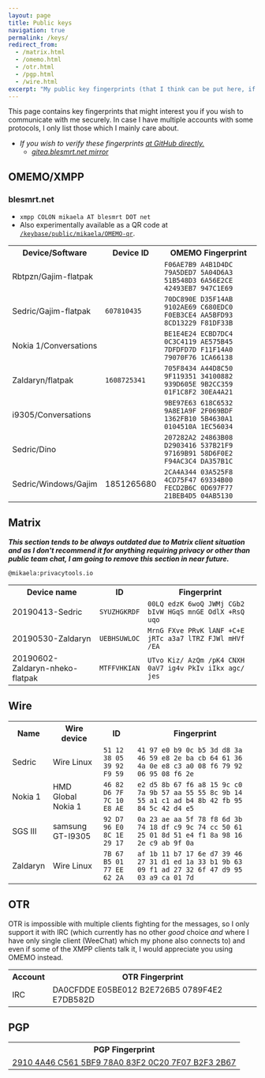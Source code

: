 ```yaml
---
layout: page
title: Public keys
navigation: true
permalink: /keys/
redirect_from:
  - /matrix.html
  - /omemo.html
  - /otr.html
  - /pgp.html
  - /wire.html
excerpt: "My public key fingerprints (that I think can be put here, if I am missing something, tell me) for secure communication with me."
---
```


This page contains key fingerprints that might interest you if you wish
to communicate with me securely. In case I have multiple accounts
with some protocols, I only list those which I mainly care about.

* *If you wish to verify these fingerprints [at GitHub directly.](https://github.com/Mikaela/mikaela.github.io/blob/master/pages/keys.markdown)*
    * *[gitea.blesmrt.net mirror](https://gitea.blesmrt.net/mikaela/mikaela-info/src/branch/master/pages/keys.markdown)*

## OMEMO/XMPP

### blesmrt.net

* `xmpp COLON mikaela AT blesmrt DOT net`
* Also experimentally available as a QR code at [`/keybase/public/mikaela/OMEMO-qr`](https://keybase.pub/mikaela/OMEMO-qr/).

<table>
    <tr>
        <th>Device/Software</th>
        <th>Device ID</th>
        <th>OMEMO Fingerprint</th>
    </tr>
    <tr>
        <td>Rbtpzn/Gajim-flatpak</td>
        <td><code></code></td>
        <td><code>F06AE7B9 A4B1D4DC 79A5DED7 5A04D6A3 51B548D3 6A56E2CE 42493EB7 947C1E69</code></td>
    </tr>
    <tr>
        <td>Sedric/Gajim-flatpak</td>
        <td><code>607810435</code></td>
        <td><code>70DC890E D35F14AB 9102AE69 C680EDC0 F0EB3CE4 AA5BFD93 8CD13229 F81DF33B</code></td>
    </tr>
    <tr>
        <td>Nokia 1/Conversations</td>
        <td><code></code></td>
        <td><code>BE1E4E24 ECBD7DC4 0C3C4119 AE575B45 7DFDFD7D F11F14A0 79070F76 1CA66138</code></td>
    </tr>
<!--
    <tr>
        <td>Sedric/Dino (flatpak)</td>
        <td><code></code></td>
        <td><code>09968155 4C7C6180 8B5D5F97 E64A0824 7C20CDC8 2766610A 725ED846 4D886C10</code></td>
    </tr>
-->
    <tr>
        <td>Zaldaryn/flatpak</td>
        <td><code>1608725341</code></td>
        <td><code>705F8434 A44D8C50 9F119351 34100882 939D605E 9B2CC359 01F1C8F2 30EA4A21</code></td>
    </tr>
    <tr>
        <td>i9305/Conversations</td>
        <td><code></code></td>
        <td><code>9BE97E63 618C6532 9A8E1A9F 2F069BDF 1362FB10 5B4630A1 0104510A 1EC56034</code></td>
    </tr>
    <tr>
        <td>Sedric/Dino</td>
        <td><code></code></td>
        <td><code>207282A2 24863B08 D2903416 537B21F9 97169B91 58D6F0E2 F94AC3C4 DA357B1C</code></td>
    </tr>
    <tr>
        <td>Sedric/Windows/Gajim</td>
        <td>1851265680</td>
        <td><code>2CA4A344 03A525F8 4CD75F47 69334B00 FECD2B6C 0D697F77 21BEB4D5 04AB5130</code></td>
    </tr>
</table>

## Matrix

***This section tends to be always outdated due to Matrix client situation
and as I don't recommend it for anything requiring privacy or other than
public team chat, I am going to remove this section in near future.***

`@mikaela:privacytools.io`

<table>
    <tr>
        <th>Device name</th>
        <th>ID</th>
        <th>Fingerprint</th>
    </tr>
    <tr>
        <td>20190413-Sedric</td>
        <td><code>SYUZHGKRDF</code></td>
        <td><code>00LQ edzK 6woQ JWMj CGb2 bIvW HGqS mnGE OdlX +RsQ uqo</code></td>
    </tr>
<!--
    <tr>
        <td>SGS3</td>
        <td><code></code></td>
        <td><code></code></td>
    </tr>
    <tr>
        <td>Nokia1</code></td>
        <td><code></code></td>
        <td><code></code></td>
    </tr>
-->
    <tr>
        <td>20190530-Zaldaryn</td>
        <td><code>UEBHSUWLOC</code></td>
        <td><code>MrnG FXve PRvK lANF +C+E jRTc a3a7 lTRZ FJWl mHVf /EA</code></td>
    </tr>
    <tr>
        <td>20190602-Zaldaryn-nheko-flatpak</td>
        <td><code>MTFFVHKIAN</code></td>
        <td><code>UTvo Kiz/ AzQm /pK4 CNXH 0aV7 ig4v PkIv iIkx agc/ jes</code></td>
    </tr>
</table>

## Wire

<table>
    <tr>
        <th>Name</th>
        <th>Wire device</th>
        <th>ID</th>
        <th>Fingerprint</th>
    </tr>
    <tr>
        <td>Sedric</td>
        <td>Wire Linux</td>
        <td><code>51 12 38 05 39 92 F9 59</code></td>
        <td><code>41 97 e0 b9 0c b5 3d d8 3a 46 59 e8 2e ba cb 64 61 36 4a 0e e8 c3 a0 08 f6 79 92 06 95 08 f6 2e</code></td>
    </tr>
    <tr>
        <td>Nokia 1</td>
        <td>HMD Global Nokia 1</td>
        <td><code>46 82 D6 7F 7C 10 E8 AE</code></td>
        <td><code>e2 d5 8b 67 f6 a8 15 9c c0 7a 9b 57 aa 55 55 8c 9b 14 55 a1 c1 ad b4 8b 42 fb 95 84 5c 42 d4 e5</code></td>
    </tr>
    <tr>
        <td>SGS III</td>
        <td>samsung GT-I9305</td>
        <td><code>92 D7 96 E0 8C 1E 29 17</code></td>
        <td><code>0a 23 ae aa 5f 78 f8 6d 3b 74 18 df c9 9c 74 cc 50 61 25 01 8d 51 e4 f1 8a 98 16 2e c9 ab 9f 0a</code></td>
    </tr>
    <tr>
        <td>Zaldaryn</td>
        <td>Wire Linux</td>
        <td><code>7B 67 B5 01 77 EE 62 2A</code></td>
        <td><code>af 1b 11 b7 17 6e d7 39 46 27 31 d1 ed 1a 33 b1 9b 63 09 f1 ad 27 32 6f 47 d9 95 03 a9 ca 01 7d</code></td>
    </tr>
</table>

## OTR

OTR is impossible with multiple clients fighting for the messages, so I only
support it with IRC (which currently has no other *good* choice *and* where
I have only single client (WeeChat) which my phone also connects to) and
even if some of the XMPP clients talk it, I would appreciate you using
OMEMO instead.

<table>
    <tr>
        <th>Account</th>
        <th>OTR Fingerprint</th>
    </tr>
    <tr>
        <td>IRC</td>
        <td>DA0CFDDE E05BE012 B2E726B5 0789F4E2 E7DB582D</td>
    </tr>
</table>

## PGP

<table>
    <tr>
        <th>PGP Fingerprint</th>
    </tr>
    <tr>
        <td><a href="/PGP/0xB2F32B67.txt">2910 4A46 C561 5BF9 78A0  83F2 0C20 7F07 B2F3 2B67</a></td>
    </tr>
</table>
